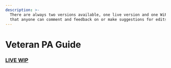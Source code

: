 ```yaml
---
description: >-
  There are always two versions available, one live version and one WiP version
  that anyone can comment and feedback on or make suggestions for edits.
---
```


# Veteran PA Guide

### [LIVE ](veteran-pa-guide-live-version.md)[WIP](veteran-pa-guide-wip.md)
